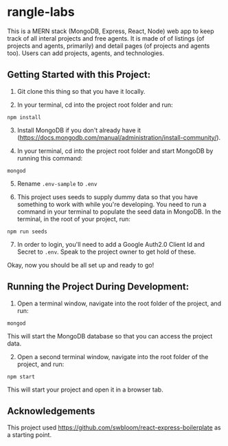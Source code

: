 # rangle-labs

This is a MERN stack (MongoDB, Express, React, Node) web app to keep track of all interal projects and free agents. It is made of of listings (of projects and agents, primarily) and detail pages (of projects and agents too). Users can add projects, agents, and technologies.

## Getting Started with this Project:

1. Git clone this thing so that you have it locally.

2. In your terminal, cd into the project root folder and run:

```
npm install
```

3. Install MongoDB if you don't already have it (https://docs.mongodb.com/manual/administration/install-community/).

4. In your terminal, cd into the project root folder and start MongoDB by running this command:

```
mongod
```

5. Rename `.env-sample` to `.env`

6. This project uses seeds to supply dummy data so that you have something to work with while you're developing. You need to run a command in your terminal to populate the seed data in MongoDB. In the terminal, in the root of your project, run:

```
npm run seeds
```

7. In order to login, you'll need to add a Google Auth2.0 Client Id and Secret to `.env`. Speak to the project owner to get hold of these.

Okay, now you should be all set up and ready to go!

## Running the Project During Development:

1.  Open a terminal window, navigate into the root folder of the project, and run:

```
mongod
```

This will start the MongoDB database so that you can access the project data.

2.  Open a second terminal window, navigate into the root folder of the project, and run:

```
npm start
```

This will start your project and open it in a browser tab.

## Acknowledgements

This project used https://github.com/swbloom/react-express-boilerplate as a starting point.
